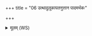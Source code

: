 +++
title = "06 उत्थादुलूकापतनुत्तान पादमर्भकः"

+++
<details><summary>मूलम् (WS)</summary>

उत्थादुलूकापतनुत्तान पादमर्भकः ।  
स मे ध्रियमाणमा वहद् वि द्वेषः परा वहत् ॥ ॥ ६ ॥
</details>